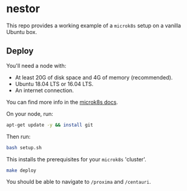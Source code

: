 # nestor

This repo provides a working example of a `microk8s` setup on a vanilla Ubuntu box.

## Deploy

You'll need a node with:

* At least 20G of disk space and 4G of memory (recommended).
* Ubuntu 18.04 LTS or 16.04 LTS.
* An internet connection.

You can find more info in the [microk8s docs](https://microk8s.io/docs/).

On your node, run:

```bash
apt-get update -y && install git
```

Then run:

```bash
bash setup.sh
```

This installs the prerequisites for your `microk8s` 'cluster'.

```bash
make deploy
```

You should be able to navigate to `/proxima` and `/centauri`.
